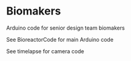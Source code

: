 # Biomakers
Arduino code for senior design team biomakers

See BioreactorCode for main Arduino code

See timelapse for camera code
